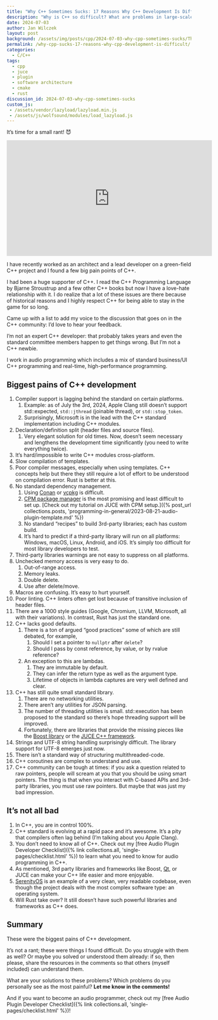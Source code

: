 ```yaml
---
title: "Why C++ Sometimes Sucks: 17 Reasons Why C++ Development Is Difficult"
description: "Why is C++ so difficult? What are problems in large-scale C++ development? Learn all the reasons from this post!"
date: 2024-07-03
author: Jan Wilczek
layout: post
background: /assets/img/posts/cpp/2024-07-03-why-cpp-sometimes-sucks/Thumbnail.webp
permalink: /why-cpp-sucks-17-reasons-why-cpp-development-is-difficult/
categories:
  - C/C++
tags:
  - cpp
  - juce
  - plugin
  - software architecture
  - cmake
  - rust
discussion_id: 2024-07-03-why-cpp-sometimes-sucks
custom_js:
 - /assets/vendor/lazyload/lazyload.min.js
 - /assets/js/wolfsound/modules/load_lazyload.js
---
```

It’s time for a small rant! 😈

<iframe width="560" height="315" src="https://www.youtube.com/embed/y37NzWaqpbI?si=AbRoLq-tuZNQuyLL" title="YouTube video player" frameborder="0" allow="accelerometer; autoplay; clipboard-write; encrypted-media; gyroscope; picture-in-picture; web-share" referrerpolicy="strict-origin-when-cross-origin" allowfullscreen></iframe>

I have recently worked as an architect and a lead developer on a green-field C++ project and I found a few big pain points of C++.

I had been a huge supporter of C++. I read the C++ Programming Language by Bjarne Stroustrup and a few other C++ books but now I have a love-hate relationship with it. I do realize that a lot of these issues are there because of historical reasons and I highly respect C++ for being able to stay in the game for so long.

Came up with a list to add my voice to the discussion that goes on in the C++ community: I’d love to hear your feedback.

I’m not an expert C++ developer: that probably takes years and even the standard committee members happen to get things wrong. But I’m not a C++ newbie.

I work in audio programming which includes a mix of standard business/UI C++ programming and real-time, high-performance programming.

## Biggest pains of C++ development

1. Compiler support is lagging behind the standard on certain platforms.
    1. Example: as of July the 3rd, 2024, Apple Clang still doesn’t support std::expected, `std::jthread` (joinable thread), or `std::stop_token`.
    2. Surprisingly, Microsoft is in the lead with the C++ standard implementation including C++ modules.
2. Declaration/definition split (header files and source files).
    1. Very elegant solution for old times. Now, doesn’t seem necessary and lengthens the development time significantly (you need to write everything twice).
3. It’s hard/impossible to write C++ modules cross-platform.
4. Slow compilation of templates.
5. Poor compiler messages, especially when using templates. C++ concepts help but there they still require a lot of effort to be understood on compilation error. Rust is better at this.
6. No standard dependency management.
    1. Using [Conan](https://conan.io/) or [vcpkg](https://vcpkg.io/en/) is difficult.
    2. [CPM package manager](https://github.com/cpm-cmake/CPM.cmake) is the most promising and least difficult to set up. [Check out my tutorial on JUCE with CPM setup.]({% post_url collections.posts, 'programming-in-general/2023-08-21-audio-plugin-template.md' %})
    3. No standard “recipes” to build 3rd-party libraries; each has custom build.
    4. It’s hard to predict if a third-party library will run on all platforms: Windows, macOS, Linux, Android, and iOS. It’s simply too difficult for most library developers to test.
7. Third-party libraries warnings are not easy to suppress on all platforms.
8. Unchecked memory access is very easy to do.
    1. Out-of-range access.
    2. Memory leaks.
    3. Double delete.
    4. Use after delete/move.
9. Macros are confusing. It’s easy to hurt yourself.
10. Poor linting. C++ linters often get lost because of transitive inclusion of header files.
11. There are a 1000 style guides (Google, Chromium, LLVM, Microsoft, all with their variations). In contrast, Rust has just the standard one.
12. C++ lacks good defaults.
    1. There is a ton of argued “good practices” some of which are still debated, for example,
        1. Should I set a pointer to `nullptr` after `delete`?
        2. Should I pass by const reference, by value, or by rvalue reference?
    2. An exception to this are lambdas.
        1. They are immutable by default.
        2. They can infer the return type as well as the argument type.
        3. Lifetime of objects in lambda captures are very well defined and clear.
13. C++ has still quite small standard library.
    1. There are no networking utilities.
    2. There aren’t any utilities for JSON parsing.
    3. The number of threading utilities is small. std::execution has been proposed to the standard so there’s hope threading support will be improved.
    4. Fortunately, there are libraries that provide the missing pieces like the [Boost library](https://www.boost.org/) or the [JUCE C++ framework](https://github.com/juce-framework/JUCE).
14. Strings and UTF-8 string handling surprisingly difficult. The library support for UTF-8 emerges just now.
15. There isn’t a standard way of structuring multithreaded-code.
16. C++ coroutines are complex to understand and use. 
17. C++ community can be tough at times: if you ask a question related to raw pointers, people will scream at you that you should be using smart pointers. The thing is that when you interact with C-based APIs and 3rd-party libraries, you must use raw pointers. But maybe that was just my bad impression.

## It’s not all bad

1. In C++, you are in control 100%.
2. C++ standard is evolving at a rapid pace and it’s awesome. It’s a pity that compilers often lag behind (I’m talking about you Apple Clang).
3. You don’t need to know all of C++. Check out my [free Audio Plugin Developer Checklist]({% link collections.all, 'single-pages/checklist.html' %}) to learn what you need to know for audio programming in C++.
4. As mentioned, 3rd party libraries and frameworks like Boost, [Qt](https://www.qt.io/), or JUCE can make your C++ life easier and more enjoyable.
6. [SerenityOS](https://github.com/SerenityOS/serenity) is an example of a very clean, very readable codebase, even though the project deals with the most complex software type: an operating system.
7. Will Rust take over? It still doesn’t have such powerful libraries and frameworks as C++ does.

## Summary

These were the biggest pains of C++ development.

It’s not a rant; these were things I found difficult. Do you struggle with them as well? Or maybe you solved or understood them already: if so, then please, share the resources in the comments so that others (myself included) can understand them.

What are your solutions to these problems? Which problems do you personally see as the most painful? **Let me know in the comments!**

And if you want to become an audio programmer, check out my [free Audio Plugin Developer Checklist]({% link collections.all, 'single-pages/checklist.html' %})!

